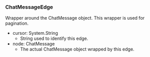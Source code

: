 ### ChatMessageEdge
Wrapper around the ChatMessage object. This wrapper is used for pagination.

- cursor: System.String
  - String used to identify this edge.
- node: ChatMessage
  - The actual ChatMessage object wrapped by this edge.
